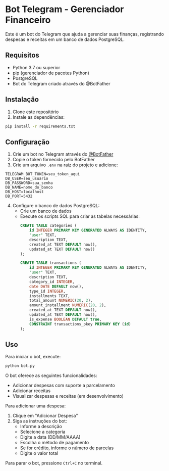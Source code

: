 # Bot Telegram - Gerenciador Financeiro

Este é um bot do Telegram que ajuda a gerenciar suas finanças, registrando despesas e receitas em um banco de dados PostgreSQL.

## Requisitos

- Python 3.7 ou superior
- pip (gerenciador de pacotes Python)
- PostgreSQL
- Bot do Telegram criado através do @BotFather

## Instalação

1. Clone este repositório
2. Instale as dependências:
```bash
pip install -r requirements.txt
```

## Configuração

1. Crie um bot no Telegram através do [@BotFather](https://t.me/botfather)
2. Copie o token fornecido pelo BotFather
3. Crie um arquivo `.env` na raiz do projeto e adicione:
```
TELEGRAM_BOT_TOKEN=seu_token_aqui
DB_USER=seu_usuario
DB_PASSWORD=sua_senha
DB_NAME=nome_do_banco
DB_HOST=localhost
DB_PORT=5432
```

4. Configure o banco de dados PostgreSQL:
   - Crie um banco de dados
   - Execute os scripts SQL para criar as tabelas necessárias:
     ```sql
     CREATE TABLE categories (
         id INTEGER PRIMARY KEY GENERATED ALWAYS AS IDENTITY,
         "user" TEXT,
         description TEXT,
         created_at TEXT DEFAULT now(),
         updated_at TEXT DEFAULT now()
     );

     CREATE TABLE transactions (
         id INTEGER PRIMARY KEY GENERATED ALWAYS AS IDENTITY,
         "user" TEXT,
         description TEXT,
         category_id INTEGER,
         date DATE DEFAULT now(),
         type_id INTEGER,
         installments TEXT,
         total_amount NUMERIC(20, 2),
         amount_installment NUMERIC(20, 2),
         created_at TEXT DEFAULT now(),
         updated_at TEXT DEFAULT now(),
         is_expense BOOLEAN DEFAULT true,
         CONSTRAINT transactions_pkey PRIMARY KEY (id)
     );
     ```

## Uso

Para iniciar o bot, execute:
```bash
python bot.py
```

O bot oferece as seguintes funcionalidades:
- Adicionar despesas com suporte a parcelamento
- Adicionar receitas
- Visualizar despesas e receitas (em desenvolvimento)

Para adicionar uma despesa:
1. Clique em "Adicionar Despesa"
2. Siga as instruções do bot:
   - Informe a descrição
   - Selecione a categoria
   - Digite a data (DD/MM/AAAA)
   - Escolha o método de pagamento
   - Se for crédito, informe o número de parcelas
   - Digite o valor total

Para parar o bot, pressione `Ctrl+C` no terminal. 